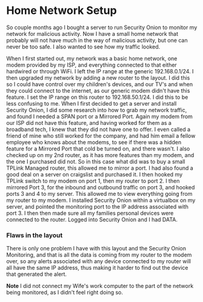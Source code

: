 # Home Network Setup

So couple months ago I bought a server to run Security Onion to monitor my network for malicious activity. Now I have a small home network that probably will not have much in the way of malicious activity, but one can never be too safe. I also wanted to see how my traffic looked. 

When I first started out, my network was a basic home network, one modem provided by my ISP, and everything connected to that either hardwired or through WiFi. I left the IP range at the generic 192.168.0.1/24. I then upgraded my network by adding a new router to the layout. I did this so I could have control over my children's devices, and our TV's and when they could connect to the internet, as our generic modem didn't have this feature. I set the IP range on this router to 192.168.50.1/24. I did this to be less confusing to me. 
When I first decided to get a server and install Security Onion, I did some research into how to grab my network traffic, and found I needed a SPAN port or a Mirrored Port. Again my modem from our ISP did not have this feature, and having worked for them as a broadband tech, I knew that they did not have one to offer. I even called a friend of mine who still worked for the company, and had him email a fellow employee who knows about the modems, to see if there was a hidden feature for a Mirrored Port that cold be turned on, and there wasn't. I also checked up on my 2nd router, as it has more features than my modem, and the one I purchased did not. 
So in this case what did was to buy a small TPLink Managed router, this allowed me to mirror a port. I had also found a good deal on a server on craigslist and purchased it. I then hooked my TPLink switch to my modem on port 1, then my router to port 2. I then mirrored Port 3, for the inbound and outbound traffic on port 3, and hooked ports 3 and 4 to my server. This allowed me to view everything going from my router to my modem. 
I installed Security Onion within a virtualbox on my server, and pointed the monitoring port to the IP address associated with port 3. I then then made sure all my families personal devices were connected to the router. Logged into Security Onion and I had DATA. 

### Flaws in the layout

There is only one problem I have with this layout and the Security Onion Monitoring, and that is all the data is coming from my router to the modem over, so any alerts associated with any device connected to my router will all have the same IP address, thus making it harder to find out the device that generated the alert. 


**Note** I did not connect my Wife's work computer to the part of the network being monitored, as I didn't feel right doing so. 